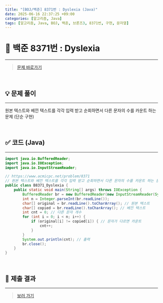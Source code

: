 ```yaml
---
title: "[BOJ/백준] 8371번 : Dyslexia (Java)"
date: 2025-06-16 22:37:25 +09:00
categories: [알고리즘, Java]
tags: [알고리즘, Java, BOJ, 백준, 브론즈3, 8371번, 구현, 문자열]
---
```


<!-- ========================================================================== -->

# 📘 백준 8371번 : Dyslexia

---

> [문제 바로가기](https://www.acmicpc.net/problem/8371)

<br>

<!-- ========================================================================== -->

## 💡 문제 풀이

---

원본 텍스트와 베낀 텍스트를 각각 입력 받고 순회하면서 다른 문자의 수를 카운트 하는 문제 (단순 구현)

<br>

<!-- ========================================================================== -->

## ✅ 코드 (Java)

---

```java
import java.io.BufferedReader;
import java.io.IOException;
import java.io.InputStreamReader;

// https://www.acmicpc.net/problem/8371
// 원본 텍스트와 베낀 텍스트를 각각 입력 받고 순회하면서 다른 문자의 수를 카운트 하는 문제
public class B8371_Dyslexia {
	public static void main(String[] args) throws IOException {
		BufferedReader br = new BufferedReader(new InputStreamReader(System.in));
		int n = Integer.parseInt(br.readLine());
		char[] original = br.readLine().toCharArray(); // 원본 텍스트
		char[] copied = br.readLine().toCharArray(); // 베낀 텍스트
		int cnt = 0; // 다른 문자 개수
		for (int i = 0; i < n; i++) {
			if (original[i] != copied[i]) { // 문자가 다르면 카운트
				cnt++;
			}
		}
		System.out.println(cnt); // 출력
		br.close();
	}
}
```

<br>

<!-- ========================================================================== -->

## 💾 제출 결과

---

> [보러 가기](https://www.acmicpc.net/status?from_mine=1&problem_id=8371&user_id=juyn2000)

<br>

<!-- ========================================================================== -->

<!-- ## 🧩 새롭게 알게 된 점

---



<br> -->

<!-- ========================================================================== -->

<!--

## 🔗 참고한 자료

---

- []()

- []()

<br>
-->
